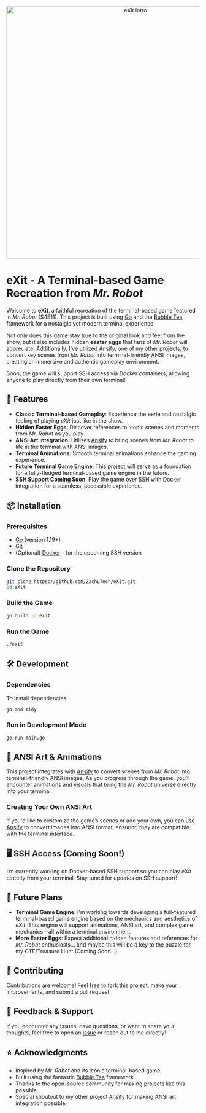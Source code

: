 <p align="center"><img width="658" alt="eXit Intro" src="https://github.com/user-attachments/assets/75800f4d-dbc1-4066-8641-d6875840cddb"></p>

# eXit - A Terminal-based Game Recreation from *Mr. Robot*

Welcome to **eXit**, a faithful recreation of the terminal-based game featured in *Mr. Robot* (S4E11). This project is built using [Go](https://golang.org) and the [Bubble Tea](https://github.com/charmbracelet/bubbletea) framework for a nostalgic yet modern terminal experience. 

Not only does this game stay true to the original look and feel from the show, but it also includes hidden **easter eggs** that fans of *Mr. Robot* will appreciate. Additionally, I've utilized [Ansify](https://github.com/ZachLTech/Ansify), one of my other projects, to convert key scenes from *Mr. Robot* into terminal-friendly ANSI images, creating an immersive and authentic gameplay environment.

Soon, the game will support SSH access via Docker containers, allowing anyone to play directly from their own terminal!

## 🚀 Features

- **Classic Terminal-based Gameplay**: Experience the eerie and nostalgic feeling of playing *eXit* just like in the show.
- **Hidden Easter Eggs**: Discover references to iconic scenes and moments from *Mr. Robot* as you play.
- **ANSI Art Integration**: Utilizes [Ansify](https://github.com/ZachLTech/Ansify) to bring scenes from *Mr. Robot* to life in the terminal with ANSI images.
- **Terminal Animations**: Smooth terminal animations enhance the gaming experience.
- **Future Terminal Game Engine**: This project will serve as a foundation for a fully-fledged terminal-based game engine in the future.
- **SSH Support Coming Soon**: Play the game over SSH with Docker integration for a seamless, accessible experience.

## 📦 Installation

### Prerequisites

- [Go](https://golang.org/dl/) (version 1.19+)
- [Git](https://git-scm.com/)
- (Optional) [Docker](https://www.docker.com/get-started) - for the upcoming SSH version

### Clone the Repository

```bash
git clone https://github.com/ZachLTech/eXit.git
cd eXit
```

### Build the Game

```bash
go build -o exit
```

### Run the Game

```bash
./exit
```

## 🛠 Development

### Dependencies

To install dependencies:

```bash
go mod tidy
```

### Run in Development Mode

```bash
go run main.go
```

## 🎨 ANSI Art & Animations

This project integrates with [Ansify](https://github.com/ZachLTech/Ansify) to convert scenes from *Mr. Robot* into terminal-friendly ANSI images. As you progress through the game, you’ll encounter animations and visuals that bring the *Mr. Robot* universe directly into your terminal.

### Creating Your Own ANSI Art

If you'd like to customize the game’s scenes or add your own, you can use [Ansify](https://github.com/ZachLTech/Ansify) to convert images into ANSI format, ensuring they are compatible with the terminal interface.

## 🖥️ SSH Access (Coming Soon!)

I’m currently working on Docker-based SSH support so you can play *eXit* directly from your terminal.
Stay tuned for updates on SSH support!

## 🌌 Future Plans

- **Terminal Game Engine**: I'm working towards developing a full-featured terminal-based game engine based on the mechanics and aesthetics of *eXit*. This engine will support animations, ANSI art, and complex game mechanics—all within a terminal environment.
- **More Easter Eggs**: Expect additional hidden features and references for *Mr. Robot* enthusiasts... and maybe this will be a key to the puzzle for my CTF/Treasure Hunt (Coming Soon...)

## 🤝 Contributing

Contributions are welcome! Feel free to fork this project, make your improvements, and submit a pull request.

## 💬 Feedback & Support

If you encounter any issues, have questions, or want to share your thoughts, feel free to open an [issue](https://github.com/ZachLTech/eXit/issues) or reach out to me directly!

## ⭐ Acknowledgments

- Inspired by *Mr. Robot* and its iconic terminal-based game.
- Built using the fantastic [Bubble Tea](https://github.com/charmbracelet/bubbletea) framework.
- Thanks to the open-source community for making projects like this possible.
- Special shoutout to my other project [Ansify](https://github.com/ZachLTech/Ansify) for making ANSI art integration possible.